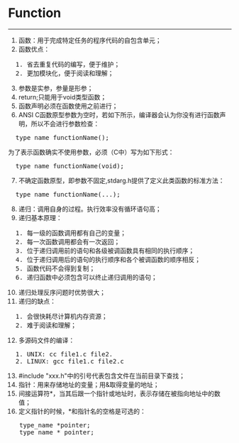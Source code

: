 # Function
---
1. 函数：用于完成特定任务的程序代码的自包含单元；
2. 函数优点：
<pre>
  1. 省去重复代码的编写，便于维护；
  2. 更加模块化，便于阅读和理解；
</pre>
3. 参数是实参，参量是形参；
4. return;只能用于void类型函数；
5. 函数声明必须在函数使用之前进行；
6. ANSI C函数原型参数为空时，若如下所示，编译器会认为你没有进行函数声明，所以不会进行参数检查：
<pre>
  type_name functionName();
</pre>
为了表示函数确实不使用参数，必须（C中）写为如下形式：
<pre>
  type_name functionName(void);
</pre>
7. 不确定函数原型，即参数不固定,stdarg.h提供了定义此类函数的标准方法：
<pre>
  type_name functionName(...);
</pre>
8. 递归：调用自身的过程。执行效率没有循环语句高；
9. 递归基本原理：
<pre>
  1. 每一级的函数调用都有自己的变量；
  2. 每一次函数调用都会有一次返回；
  3. 位于递归调用前的语句和各级被调函数具有相同的执行顺序；
  4. 位于递归调用后的语句的执行顺序和各个被调函数的顺序相反；
  5. 函数代码不会得到复制；
  6. 递归函数中必须包含可以终止递归调用的语句；
</pre>
10. 递归处理反序问题时优势很大；
11. 递归的缺点：
<pre>
  1. 会很快耗尽计算机内存资源；
  2. 难于阅读和理解；
</pre>
12. 多源码文件的编译：
<pre>
  1. UNIX: cc file1.c file2.
  2. LINUX: gcc file1.c file2.c
</pre>
13. #include "xxx.h"中的引号代表包含文件在当前目录下查找；
14. 指针：用来存储地址的变量；用&取得变量的地址；
15.  间接运算符*，当其后跟一个指针或地址时，表示存储在被指向地址中的数值；
16. 定义指针的时候，*和指针名的空格是可选的：
<pre>
   type_name *pointer;
   type_name * pointer;
</pre>
